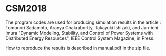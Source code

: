 # CSM2018
The program codes are used for producing simulation results in the article : Tomonori Sadamoto, Aranya Chakrabortty, Takayuki Ishizaki, and Jun-ichi Imura "Dynamic Modeling, Stability, and Control of Power Systems with Distributed Energy Resources", IEEE Control System Magazine, in Press. 

How to reproduce the results is described in manual.pdf in the zip file. 
